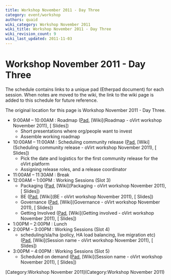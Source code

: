```yaml
---
title: Workshop November 2011 - Day Three
category: event/workshop
authors: quaid
wiki_category: Workshop November 2011
wiki_title: Workshop November 2011 - Day Three
wiki_revision_count: 9
wiki_last_updated: 2011-11-03
---
```


# Workshop November 2011 - Day Three

The schedule contains links to a unique pad (Etherpad document) for each session. When notes are moved to the wiki, the link to the wiki page is added to this schedule for future reference.

The original location for this page is Workshop November 2011 - Day Three.

*   9:00AM – 10:00AM : Roadmap ([Pad](http://etherpad.ubuntu.com/roadmap-ovirt-workshop-20111101), [Wiki](Roadmap - oVirt workshop November 2011), [ Slides])
    -   Short presentations where org/people want to invest
    -   Assemble working roadmap
*   10:00AM – 11:00AM : Scheduling community release ([Pad](http://etherpad.ubuntu.com/scheduling-community-release-ovirt-workshop-20111101), [Wiki](Scheduling community release - oVirt workshop November 2011), [ Slides])
    -   Pick the date and logistics for the first community release for the oVirt platform
    -   Assigning release roles, and a release coordinator
*   11:00AM – 11:30AM : Break
*   12:00AM – 1:00PM : Working Sessions (Slot 3)
    -   Packaging ([Pad](http://etherpad.ubuntu.com/packaging-ovirt-workshop-20111101), [Wiki](Packaging - oVirt workshop November 2011), [ Slides])
    -   BE ([Pad](http://etherpad.ubuntu.com/be-ovirt-workshop-20111101), [Wiki](BE - oVirt workshop November 2011), [ Slides])
    -   Governance ([Pad](http://etherpad.ubuntu.com/governance-ovirt-workshop-20111101), [Wiki](Governance - oVirt workshop November 2011), [ Slides])
    -   Getting Involved ([Pad](http://etherpad.ubuntu.com/getting-involved-ovirt-workshop-20111101), [Wiki](Getting involved - oVirt workshop November 2011), [ Slides])
*   1:00PM – 2:00PM : Lunch
*   2:00PM – 3:00PM : Working Sessions (Slot 4)
    -   scheduling/sla/ha (policy, HA load balancing, live migration etc) ([Pad](http://etherpad.ubuntu.com/session-name-ovirt-workshop-20111101), [Wiki](Session name - oVirt workshop November 2011), [ Slides])
*   3:00PM – 4:00PM : Working Sessions (Slot 5)
    -   Scheduled on demand ([Pad](http://etherpad.ubuntu.com/session-name-ovirt-workshop-20111101), [Wiki](Session name - oVirt workshop November 2011), [ Slides])

[Category:Workshop November 2011](Category:Workshop November 2011)
